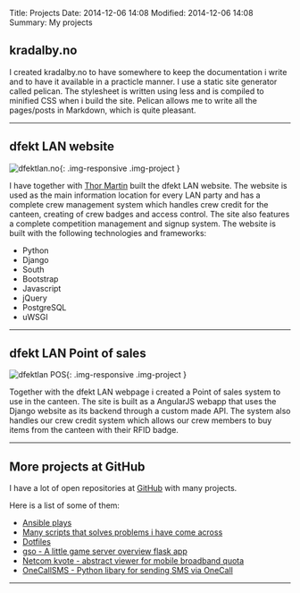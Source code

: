 Title: Projects
Date: 2014-12-06 14:08
Modified: 2014-12-06 14:08
Summary: My projects

<div class="project padding-vertical" markdown="1">

## kradalby.no
I created kradalby.no to have somewhere to keep the documentation i write and to have it available in a practicle manner. I use a static site generator called pelican. The stylesheet is written using less and is compiled to minified CSS when i build the site. Pelican allows me to write all the pages/posts in Markdown, which is quite pleasant.

</div>

* * *

<div class="project padding-vertical" markdown="1">

## dfekt LAN website

![dfektlan.no](/img/dfektlan.png){: .img-responsive .img-project }

I have together with [Thor Martin](https://github.com/thormartin91) built the dfekt LAN website. The website is used as the main information location for every LAN party and has a complete crew management system which handles crew credit for the canteen, creating of crew badges and access control. The site also features a complete competition management and signup system. The website is built with the following technologies and frameworks:

* Python
* Django
* South
* Bootstrap
* Javascript
* jQuery
* PostgreSQL
* uWSGI

</div>

* * *

<div class="project padding-vertical" markdown="1">

## dfekt LAN Point of sales

![dfektlan POS](/img/dfektlanpos.png){: .img-responsive .img-project }

Together with the dfekt LAN webpage i created a Point of sales system to use in the canteen. The site is built as a AngularJS webapp that uses the Django website as its backend through a custom made API. The system also handles our crew credit system which allows our crew members to buy items from the canteen with their RFID badge.
</div>

* * *

<div class="project padding-vertical" markdown="1">

## More projects at GitHub
I have a lot of open repositories at [GitHub](https://github.com/kradalby) with many projects. 

Here is a list of some of them: 

* [Ansible plays](https://github.com/kradalby/plays)
* [Many scripts that solves problems i have come across](https://github.com/kradalby/scripts)
* [Dotfiles](https://github.com/kradalby/dotfiles)
* [gso - A little game server overview flask app](https://github.com/kradalby/gso)
* [Netcom kvote - abstract viewer for mobile broadband quota](https://github.com/kradalby/netcom-kvote)
* [OneCallSMS - Python libary for sending SMS via OneCall](https://github.com/kradalby/OneCallSMS)

</div>

* * *

<div class="project padding-vertical" markdown="1">

</div>
